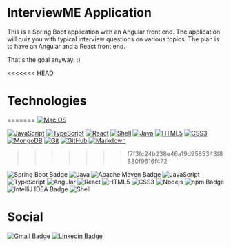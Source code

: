 # InterviewME Application

This is a Spring Boot application with an Angular front end.  The application will quiz you with 
typical interview questions on various topics.  The plan is to have an Angular and a React front end.

That's the goal anyway.  :)

<<<<<<< HEAD
# Technologies
=======
[![Mac OS](https://img.shields.io/badge/mac%20os-000000?style=for-the-badge&logo=apple&logoColor=white)](#)


[![JavaScript](https://img.shields.io/badge/-JavaScript-black?style=flat-square&logo=javascript)](#)
[![TypeScript](https://img.shields.io/badge/-TypeScript-007ACC?style=flat-square&logo=typescript)](#)
[![React](https://img.shields.io/badge/-React-black?style=flat-square&logo=react)](#)
[![Shell](https://img.shields.io/badge/-Shell-black?style=flat-square&logo=gnu-bash&logoColor=white)](#)
[![Java](https://img.shields.io/badge/-Java-E34A86?style=flat-square&logo=java)](#)
[![HTML5](https://img.shields.io/badge/-HTML5-E34F26?style=flat-square&logo=html5&logoColor=white)](#)
[![CSS3](https://img.shields.io/badge/-CSS3-1572B6?style=flat-square&logo=css3)](#)
[![MongoDB](https://img.shields.io/badge/-MongoDB-black?style=flat-square&logo=mongodb)](#)
[![Git](https://img.shields.io/badge/-Git-black?style=flat-square&logo=git)](#)
[![GitHub](https://img.shields.io/badge/-GitHub-181717?style=flat-square&logo=github)](#)
[![Markdown](https://img.shields.io/badge/-Markdown-black?style=flat-square&logo=markdown)](#)

>>>>>>> f7f3fc24b238e46a19d9585343f8880f9616f472

![Spring Boot Badge](https://img.shields.io/badge/Spring%20Boot-6DB33F?logo=springboot&logoColor=white&style=plastic)
![Java](https://img.shields.io/badge/Java-ED8B00?style=plastic&logo=java&logoColor=white)
![Apache Maven Badge](https://img.shields.io/badge/Apache%20Maven-C71A36?logo=apachemaven&logoColor=white&style=plastic)
![JavaScript](https://img.shields.io/badge/-JavaScript-black?style=plastic&logo=javascript)
![TypeScript](https://img.shields.io/badge/-TypeScript-007ACC?style=plastic&logo=typescript)
![Angular](https://img.shields.io/badge/Angular-DD0031?style=plastic&logo=angular&logoColor=white)
![React](https://img.shields.io/badge/-React-black?style=plastic&logo=react)
![HTML5](https://img.shields.io/badge/-HTML5-E34F26?style=plastic&logo=html5&logoColor=white)
![CSS3](https://img.shields.io/badge/-CSS3-1572B6?style=plastic&logo=css3)
![Nodejs](https://img.shields.io/badge/-Nodejs-black?style=plastic&logo=Node.js)
![npm Badge](https://img.shields.io/badge/npm-CB3837?logo=npm&logoColor=fff&style=plastic)
![IntelliJ IDEA Badge](https://img.shields.io/badge/IntelliJ%20IDEA-000?logo=intellijidea&logoColor=white&style=plastic)
![Shell](https://img.shields.io/badge/-Shell-black?style=plastic&logo=gnu-bash&logoColor=white)

# Social

[![Gmail Badge](https://img.shields.io/badge/Gmail-D14836?style=plastic&logo=gmail&logoColor=white&link=mailto:scurtis7@gmail.com)](mailto:scurtis7@gmail.com)
[![Linkedin Badge](https://img.shields.io/badge/LinkedIn-0077B5?style=plastic&logo=Linkedin&logoColor=white&link=https://www.linkedin.com/in/steve-curtis-1b6b3937/)](https://www.linkedin.com/in/steve-curtis-1b6b3937/)
